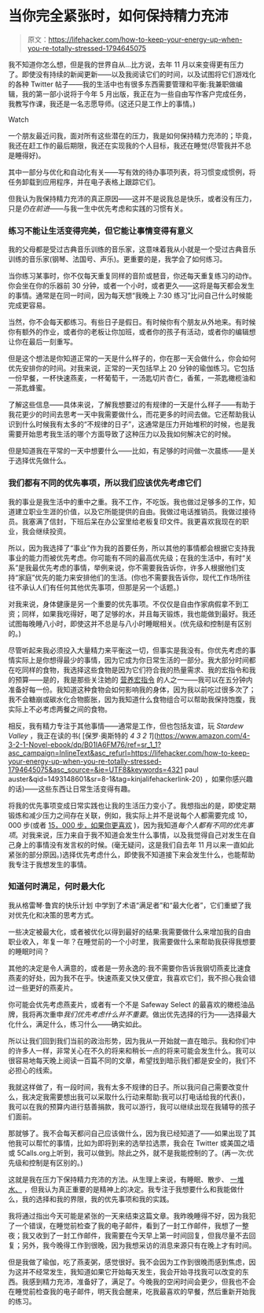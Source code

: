 # 当你完全紧张时，如何保持精力充沛

> 原文：<https://lifehacker.com/how-to-keep-your-energy-up-when-you-re-totally-stressed-1794645075>

我不知道你怎么想，但是我的世界自从…比方说，去年 11 月以来变得更有压力了。即使没有持续的新闻更新——以及我阅读它们的时间，以及试图将它们游戏化的各种 Twitter 帖子——我的生活中也有很多东西需要管理和平衡:我兼职做编辑，我的第一部小说将于今年 5 月出版，我正在为一些自由写作客户完成任务，我教写作课，我还是一名志愿导师。(这还只是工作上的事情。)

Watch

一个朋友最近问我，面对所有这些潜在的压力，我是如何保持精力充沛的；毕竟，我还在赶工作的最后期限，我还在实现我的个人目标，我还在睡觉(尽管我并不总是睡得好)。

其中一部分与优化和自动化有关——写有效的待办事项列表，将习惯变成惯例，将任务卸载到应用程序，并在电子表格上跟踪它们。

但我认为我保持精力充沛的真正原因——这并不是说我总是快乐，或者没有压力，只是*仍在前进*——与我一生中优先考虑和实践的习惯有关。

### 练习不能让生活变得完美，但它能让事情变得有意义

我的父母都是受过古典音乐训练的音乐家，这意味着我从小就是一个受过古典音乐训练的音乐家(钢琴、法国号、声乐)。更重要的是，我学会了如何练习。

当你练习某事时，你不仅每天重复同样的音阶或琶音，你还每天重复练习的动作。你会坐在你的乐器前 30 分钟，或者一个小时，或者更久——这将是每天都会发生的事情。通常是在同一时间，因为每天想“我晚上 7:30 练习”比问自己什么时候能完成更容易。

当然，你不会每天都练习。有些日子是假日。有时候你有个朋友从外地来。有时候你有额外的作业，或者你的老板让你加班，或者你的孩子有活动，或者你的编辑想让你在最后一刻重写。

但是这个想法是你知道正常的一天是什么样子的，你在那一天会做什么，你会如何优先安排你的时间。对我来说，正常的一天包括早上 20 分钟的瑜伽练习。它包括一份早餐，一杯快速燕麦，一杯葡萄干，一汤匙切片杏仁，香蕉，一茶匙橄榄油和一茶匙蜂蜜。

了解这些信息——具体来说，了解我想要过的有规律的一天是什么样子——有助于我花更少的时间去思考一天中我需要做什么，而花更多的时间去做。它还帮助我认识到什么时候我有太多的“不规律的日子”，这通常是压力开始堆积的时候，也是我需要开始思考我生活的哪个方面导致了这种压力以及我如何解决它的时候。

但是知道我在平常的一天中想要什么——比如，有足够的时间做一次晨练——是关于选择优先做什么。

### **我们都有不同的优先事项，所以我们应该优先考虑它们**

我的事业是我生活中的重中之重。我不工作，不吃饭。我也做过足够多的工作，知道建立职业生涯的价值，以及它所能提供的自由。我做过电话推销员。我做过接待员。我塞满了信封，下班后呆在办公室里给老板复印文件。我更喜欢我现在的职业，我会继续投资。

所以，因为我选择了“事业”作为我的首要任务，所以其他的事情都会根据它支持我事业的能力而被优先考虑。你可能有不同的最高优先级；在我的生活中，有时“关系”是我最优先考虑的事情，举例来说，你不需要我告诉你，许多人根据他们支持“家庭”优先的能力来安排他们的生活。(你也不需要我告诉你，现代工作场所往往不承认人们有任何其他优先事项，但那是另一个话题。)

对我来说，身体健康是另一个重要的优先事项。不仅仅是自由作家病假拿不到工资；同样，如果我吃得好，喝了足够的水，并且每天锻炼，我也能做到最好。我还试图每晚睡八小时，即使这并不总是与八小时睡眠相关。(优先级和控制是有区别的。)

尽管听起来我必须投入大量精力来平衡这一切，但事实是我没有。你优先考虑的事情实际上是你想得最少的事情，因为它成为你日常生活的一部分。我大部分时间都在吃同样的食物，我选择这些食物是因为它们符合我的热量需求、我的宏指令和我的预算——是的，我是那些关注她的 [营养宏指令](http://vitals.lifehacker.com/count-macronutrients-instead-of-calories-for-better-die-1706873465) 的人之一——我可以在五分钟内准备好每一份。我知道这种食物会如何影响我的身体，因为我以前吃过很多次了；我不会糖崩或碳水化合物膨胀，因为我知道什么食物组合可以帮助我保持饱腹，我实际上不必考虑两餐之间的食物。

相反，我有精力专注于其他事情——通常是工作，但也包括友谊，玩 *Stardew Valley* ，我正在读的书( [保罗·奥斯特的 *4 3 2 1*](https://www.amazon.com/4-3-2-1-Novel-ebook/dp/B01IA6FM76/ref=sr_1_1?asc_campaign=InlineText&asc_refurl=https://lifehacker.com/how-to-keep-your-energy-up-when-you-re-totally-stressed-1794645075&asc_source=&ie=UTF8&keywords=4321 paul auster&qid=1493148601&sr=8-1&tag=kinjalifehackerlink-20) ，如果你感兴趣的话)——这些东西让日常生活变得有趣。

将我的优先事项变成日常实践也让我的生活压力变小了。我想指出的是，即使定期锻炼和减少压力之间存在关联，例如，我实际上并不是说每个人都需要完成 10，000 步(或者 [15，000 步，如果你更喜欢](http://lifehacker.com/15-000-steps-is-the-new-10-000-1793576452) )，因为我知道*每个人都有不同的优先事项*。对我来说，压力来自于我不知道会发生什么事情，以及我觉得自己对发生在自己身上的事情没有发言权的时候。(毫无疑问，这是我们自去年 11 月以来一直如此紧张的部分原因。)选择优先考虑什么，即使我不知道接下来会发生什么，也能帮助我专注于我想发生的事情。

### **知道何时满足，何时最大化**

我从格雷琴·鲁宾的快乐计划 中学到了术语“满足者”和“最大化者”，它们重塑了我对优先化和决策的思考方式。

一些决定被最大化，或者被优化以得到最好的结果:我需要做什么来增加我的自由职业收入，年复一年？在睡觉前的一个小时里，我需要做什么来帮助我获得我想要的睡眠时间？

其他的决定是令人满意的，或者是一劳永逸的:我不需要你告诉我钢切燕麦比速食燕麦的好处，因为我不在乎。快速燕麦又快又便宜，我喜欢它们，我不担心我会错过一些更好的燕麦片。

你可能会优先考虑燕麦片，或者有一个不是 Safeway Select 的最喜欢的橄榄油品牌，我将再次重申*我们优先考虑什么并不重要*。做出优先选择的行为——选择最大化什么，满足什么，练习什么——确实如此。

所以让我们回到我们当前的政治形势，因为我从一开始就一直在暗示。我和你们中的许多人一样，非常关心在不久的将来和稍长一点的将来可能会发生什么。我可以很容易地每天晚上阅读一百篇不同的文章，希望找到暗示我们都是安全的，我们不必担心的线索。

我就这样做了，有一段时间，我有太多不规律的日子。所以我问自己需要改变什么，我决定我需要想出我可以采取什么行动来帮助:我可以打电话给我的代表()，我可以在我的预算内进行慈善捐款，我可以游行，我可以继续出现在我辅导的孩子们面前。

那就够了。我不会每天都问自己应该做什么，因为我已经知道了——如果出现了其他我可以帮忙的事情，比如为即将到来的选举拉选票，我会在 Twitter 或美国之墙 或 5Calls.org上听到，我可以做到。除此之外，就不是我能控制的了。(再一次:优先级和控制是有区别的。)

这就是我在压力下保持精力充沛的方法。从生理上来说，有睡眠、散步、 [一堆水、](http://vitals.lifehacker.com/do-you-really-need-to-drink-more-water-1734665155) ，但我认为真正重要的是精神上的决定。我专注于我想要什么和我能做什么，我的选择和我的界限，我的优先事项和我的实践。

我将通过指出今天可能是紧张的一天来结束这篇文章。我昨晚睡得不好，因为我犯了一个错误，在睡觉前检查了我的电子邮件，看到了一封工作邮件，我想了一整夜；我又收到了一封工作邮件，我需要在今天早上第一时间回复，但我尽量不去回复；另外，我今晚得工作到很晚，因为我想采访的消息来源只有在晚上才有时间。

但是我做了瑜伽，吃了燕麦粥，感觉很好。我不会因为工作到很晚而感到焦虑，因为这并不经常发生，我知道如果它开始每天发生，我会开始寻找我可以改变的东西。我感到精力充沛，准备好了，满足了。今晚我的空闲时间会更少，但我也不会在睡觉前检查我的电子邮件，明天我会醒来，吃我最喜欢的早餐，然后重新开始我的练习。